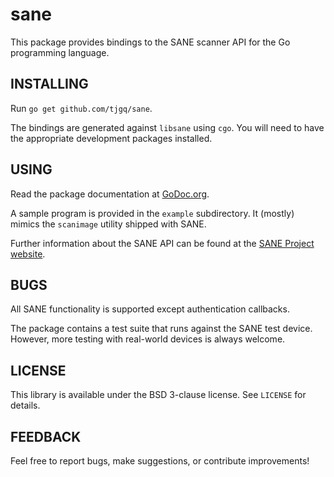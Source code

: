 # sane

This package provides bindings to the SANE scanner API for the Go programming
language.

## INSTALLING

Run `go get github.com/tjgq/sane`.

The bindings are generated against `libsane` using `cgo`.
You will need to have the appropriate development packages installed.

## USING

Read the package documentation at [GoDoc.org](http://godoc.org/github.com/tjgq/sane).

A sample program is provided in the `example` subdirectory.
It (mostly) mimics the `scanimage` utility shipped with SANE.

Further information about the SANE API can be found at the
[SANE Project website](http://www.sane-project.org).

## BUGS

All SANE functionality is supported except authentication callbacks.

The package contains a test suite that runs against the SANE test device.
However, more testing with real-world devices is always welcome.

## LICENSE

This library is available under the BSD 3-clause license. See `LICENSE` for details.

## FEEDBACK

Feel free to report bugs, make suggestions, or contribute improvements!
